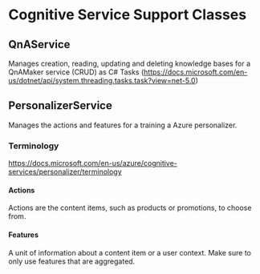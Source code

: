# Cognitive Service Support Classes

## QnAService
Manages creation, reading, updating and deleting knowledge bases for a QnAMaker service (CRUD) as C# Tasks (https://docs.microsoft.com/en-us/dotnet/api/system.threading.tasks.task?view=net-5.0)

## PersonalizerService
Manages the actions and features for a training a Azure personalizer. 

### Terminology

https://docs.microsoft.com/en-us/azure/cognitive-services/personalizer/terminology

#### Actions
Actions are the content items, such as products or promotions, to choose from.

#### Features
A unit of information about a content item or a user context. Make sure to only use features that are aggregated.




